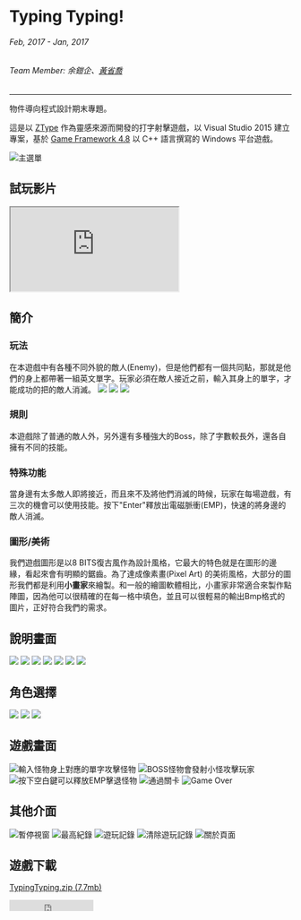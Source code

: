 # Typing Typing!
###### Feb, 2017 - Jan, 2017
###### Team Member: 余鎧企、<a href='/about'>黃省喬</a>
---

物件導向程式設計期末專題。

這是以 [ZType](http://zty.pe/) 作為靈感來源而開發的打字射擊遊戲，以 Visual Studio 2015 建立專案，基於 [Game Framework 4.8](http://www.cc.ntut.edu.tw/~wkchen/game/) 以 C++ 語言撰寫的 Windows 平台遊戲。

![主選單](~@/assets/img/article/typingtyping/menu.png)

## 試玩影片
<div class="embed-responsive embed-responsive-16by9">
  <iframe class="embed-responsive-item" src="https://www.youtube.com/embed/j8L_ViHDzMY" allowfullscreen></iframe>
</div>

## 簡介
### 玩法
在本遊戲中有各種不同外貌的敵人(Enemy)，但是他們都有一個共同點，那就是他們的身上都帶著一組英文單字。玩家必須在敵人接近之前，輸入其身上的單字，才能成功的把的敵人消滅。
![](~@/assets/img/article/typingtyping/enemy1.png)
![](~@/assets/img/article/typingtyping/enemy2.png)
![](~@/assets/img/article/typingtyping/enemy3.png)

### 規則
本遊戲除了普通的敵人外，另外還有多種強大的Boss，除了字數較長外，還各自擁有不同的技能。
### 特殊功能
當身邊有太多敵人即將接近，而且來不及將他們消滅的時候，玩家在每場遊戲，有三次的機會可以使用技能。按下"Enter"釋放出電磁脈衝(EMP)，快速的將身邊的敵人消滅。
### 圖形/美術
我們遊戲圖形是以8 BITS復古風作為設計風格，它最大的特色就是在圖形的邊緣，看起來會有明顯的鋸齒。為了達成像素畫(Pixel Art) 的美術風格，大部分的圖形我們都是利用**小畫家**來繪製。和一般的繪圖軟體相比，小畫家非常適合來製作點陣圖，因為他可以很精確的在每一格中填色，並且可以很輕易的輸出Bmp格式的圖片，正好符合我們的需求。

## 說明畫面
![](~@/assets/img/article/typingtyping/instruction1.png)
![](~@/assets/img/article/typingtyping/instruction2.png)
![](~@/assets/img/article/typingtyping/instruction3.png)
![](~@/assets/img/article/typingtyping/instruction4.png)
![](~@/assets/img/article/typingtyping/instruction5.png)
![](~@/assets/img/article/typingtyping/instruction6.png)
![](~@/assets/img/article/typingtyping/instruction7.png)

## 角色選擇
![](~@/assets/img/article/typingtyping/char1.png)
![](~@/assets/img/article/typingtyping/char2.png)
![](~@/assets/img/article/typingtyping/char3.png)

## 遊戲畫面
![輸入怪物身上對應的單字攻擊怪物](~@/assets/img/article/typingtyping/game1.png)
![BOSS怪物會發射小怪攻擊玩家](~@/assets/img/article/typingtyping/game2.png)
![按下空白鍵可以釋放EMP擊退怪物](~@/assets/img/article/typingtyping/game3.png)
![通過關卡](~@/assets/img/article/typingtyping/game4.png)
![Game Over](~@/assets/img/article/typingtyping/game5.png)

## 其他介面
![暫停視窗](~@/assets/img/article/typingtyping/interface1.png)
![最高紀錄](~@/assets/img/article/typingtyping/interface2.png)
![遊玩記錄](~@/assets/img/article/typingtyping/interface3.png)
![清除遊玩記錄](~@/assets/img/article/typingtyping/interface4.png)
![關於頁面](~@/assets/img/article/typingtyping/interface5.png)

## 遊戲下載
[TypingTyping.zip (7.7mb)](/file/TypingTyping.zip)
<iframe src="https://ghbtns.com/github-btn.html?user=ngseke&repo=Typing-Typing&type=star&count=false" frameborder="0" scrolling="0" width="150" height="20" title="Star twbs/bootstrap on GitHub"></iframe>
